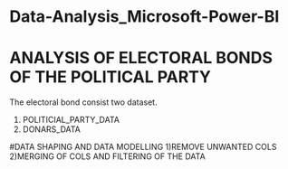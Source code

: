 # Data-Analysis_Microsoft-Power-BI
# ANALYSIS OF ELECTORAL BONDS OF THE POLITICAL PARTY

The electoral bond consist two dataset.
1) POLITICIAL_PARTY_DATA
2) DONARS_DATA

#DATA SHAPING AND DATA MODELLING 
1)REMOVE UNWANTED COLS
2)MERGING OF COLS AND FILTERING OF THE DATA
